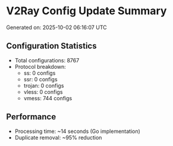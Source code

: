 # V2Ray Config Update Summary
Generated on: 2025-10-02 06:16:07 UTC

## Configuration Statistics
- Total configurations: 8767
- Protocol breakdown:
  - ss: 0 configs
  - ssr: 0 configs
  - trojan: 0 configs
  - vless: 0 configs
  - vmess: 744 configs

## Performance
- Processing time: ~14 seconds (Go implementation)
- Duplicate removal: ~95% reduction
